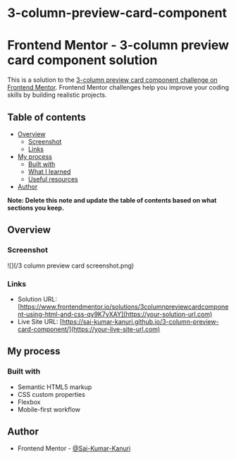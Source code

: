 # 3-column-preview-card-component

# Frontend Mentor - 3-column preview card component solution

This is a solution to the [3-column preview card component challenge on Frontend Mentor](https://www.frontendmentor.io/challenges/3column-preview-card-component-pH92eAR2-). Frontend Mentor challenges help you improve your coding skills by building realistic projects. 

## Table of contents

- [Overview](#overview)
  - [Screenshot](#screenshot)
  - [Links](#links)
- [My process](#my-process)
  - [Built with](#built-with)
  - [What I learned](#what-i-learned)
  - [Useful resources](#useful-resources)
- [Author](#author)


**Note: Delete this note and update the table of contents based on what sections you keep.**

## Overview

### Screenshot

![](/3 column preview card screenshot.png)

### Links

- Solution URL: [https://www.frontendmentor.io/solutions/3columnpreviewcardcomponent-using-html-and-css-qy9K7yXAY](https://your-solution-url.com)
- Live Site URL: [https://sai-kumar-kanuri.github.io/3-column-preview-card-component/](https://your-live-site-url.com)

## My process

### Built with

- Semantic HTML5 markup
- CSS custom properties
- Flexbox
- Mobile-first workflow

## Author
- Frontend Mentor - [@Sai-Kumar-Kanuri](https://www.frontendmentor.io/profile/yourusername)


